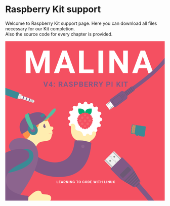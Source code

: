 # Raspberry Kit support
Welcome to Raspberry Kit support page. Here you can download all files necessary for our Kit completion.   
Also the source code for every chapter is provided.   

![Image](/images/title.png)   

